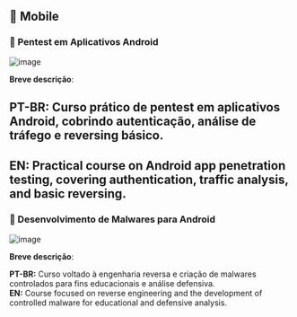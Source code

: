 ## 📱 Mobile

### 🧩 Pentest em Aplicativos Android

![image]( https://github.com/user-attachments/assets/268ad465-00a4-4eaf-ba49-ffacfa5f5dd5)

 **Breve descrição**:

  **PT-BR:** Curso prático de pentest em aplicativos Android, cobrindo autenticação, análise de tráfego e reversing básico.
  ---
  **EN:** Practical course on Android app penetration testing, covering authentication, traffic analysis, and basic reversing.
  ---

### 🧠 Desenvolvimento de Malwares para Android

![image](https://github.com/user-attachments/assets/40af22c8-2b91-414f-9b06-349d828b6a67)

**Breve descrição**:

  **PT-BR:** Curso voltado à engenharia reversa e criação de malwares controlados para fins educacionais e análise defensiva.  
  **EN:** Course focused on reverse engineering and the development of controlled malware for educational and defensive analysis.
